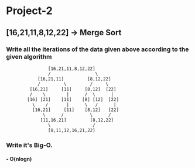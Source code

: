 # Project-2
## [16,21,11,8,12,22] -> Merge Sort

### Write all the iterations of the data given above according to the given algorithm 
```
                [16,21,11,8,12,22]
                /                 \
            [16,21,11]         [8,12,22]
            /         \         /     \
         [16,21]     [11]     [8,12]  [22]
         /    \        |      /  \      |
        [16] [21]    [11]    [8] [12]  [22]
          \    /       |      \   /      |
          [16,21]     [11]    [8,12]   [22]
              \      /          \      /
             [11,16,21]         [8,12,22]
                \                /
                [8,11,12,16,21,22]
```

### Write it's Big-O.
#### - O(nlogn)